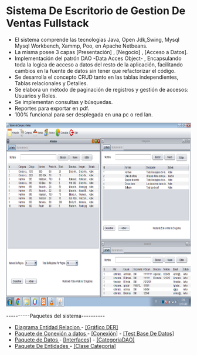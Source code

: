 # Sistema De Escritorio de Gestion De Ventas Fullstack

- El sistema comprende las tecnologias Java, Open Jdk,Swing, Mysql Mysql Workbench, Xammp, Poo, en Apache Netbeans. 
- La misma posee 3 capas [Presentación] , [Negocio] , [Acceso a Datos].
- Implementación del patrón DAO -Data Acces Object- , Encapsulando toda la logica de acceso a datos del resto de la aplicación, facilitando cambios en la fuente de datos sin tener que refactorizar el código. 
- Se desarrolla el concepto CRUD tanto en las tablas independientes, Tablas relacionales y Detalles.
- Se elabora un método de paginación de registros y gestión de accesos: Usuarios y Roles.
- Se implementan consultas y búsquedas.
- Reportes para exportar en pdf.
- 100% funcional para ser desplegada en una pc o red lan.

<img src="https://github.com/RichardDB7/SistemaDeVentas/blob/main/Sistema.png" height="500">


----------Paquetes del sistema----------
- <a href="https://github.com/RichardDB7/SistemaDeVentas/tree/main/DER"> Diagrama Entidad Relacion </a> - <a href="https://github.com/RichardDB7/SistemaDeVentas/blob/main/DER/Sistema.db.png"> [Gráfico DER] </a>
- <a href="https://github.com/RichardDB7/SistemaDeVentas/tree/main/PaqueteDatabase"> Paquete de Conexión a datos </a> - <a href="https://github.com/RichardDB7/SistemaDeVentas/blob/main/PaqueteDatabase/Conexion.Java">[Conexión]</a> - <a href="https://github.com/RichardDB7/SistemaDeVentas/blob/main/PaqueteDatabase/PruebaConexi%C3%B3n.java">[Test Base De Datos]</a> 
- <a href="https://github.com/RichardDB7/SistemaDeVentas/tree/main/PaqueteDatos"> Paquete de Datos </a> - <a href="https://github.com/RichardDB7/SistemaDeVentas/tree/main/PaqueteDatos/Interfaces">[Interfaces]</a> - <a href="https://github.com/RichardDB7/SistemaDeVentas/blob/main/PaqueteDatos/CategoriaDAO.java">[CategoriaDAO]</a> 
- <a href="https://github.com/RichardDB7/SistemaDeVentas/tree/main/PaqueteEntidades"> Paquete De Entidades </a> - <a href="https://github.com/RichardDB7/SistemaDeVentas/blob/main/PaqueteEntidades/ClaseCategoria.java">[Clase Categoria]</a>
